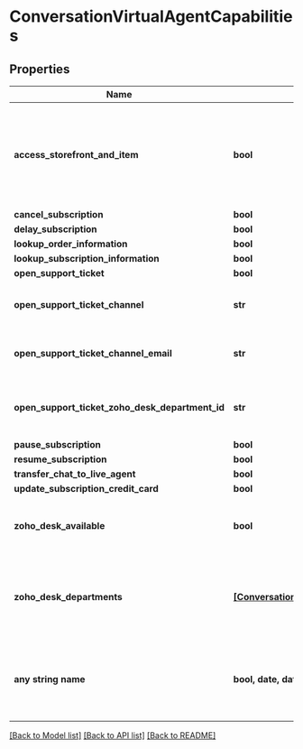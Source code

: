 # ConversationVirtualAgentCapabilities


## Properties
Name | Type | Description | Notes
------------ | ------------- | ------------- | -------------
**access_storefront_and_item** | **bool** | Permission flag to allow this Agent access to the storefront and item information. | [optional] 
**cancel_subscription** | **bool** |  | [optional] 
**delay_subscription** | **bool** |  | [optional] 
**lookup_order_information** | **bool** |  | [optional] 
**lookup_subscription_information** | **bool** |  | [optional] 
**open_support_ticket** | **bool** |  | [optional] 
**open_support_ticket_channel** | **str** | Channel to use to open the support ticket | [optional] 
**open_support_ticket_channel_email** | **str** | Email to send support ticket to | [optional] 
**open_support_ticket_zoho_desk_department_id** | **str** | Department ID to open a Zoho Desk ticket for | [optional] 
**pause_subscription** | **bool** |  | [optional] 
**resume_subscription** | **bool** |  | [optional] 
**transfer_chat_to_live_agent** | **bool** |  | [optional] 
**update_subscription_credit_card** | **bool** |  | [optional] 
**zoho_desk_available** | **bool** | True if Zoho Desk is connected to UltraCart | [optional] 
**zoho_desk_departments** | [**[ConversationVirtualAgentCapabilityZohoDeskDepartment]**](ConversationVirtualAgentCapabilityZohoDeskDepartment.md) | Array of Zoho Desk Department if zoho desk is connected to UltraCart | [optional] 
**any string name** | **bool, date, datetime, dict, float, int, list, str, none_type** | any string name can be used but the value must be the correct type | [optional]

[[Back to Model list]](../README.md#documentation-for-models) [[Back to API list]](../README.md#documentation-for-api-endpoints) [[Back to README]](../README.md)


